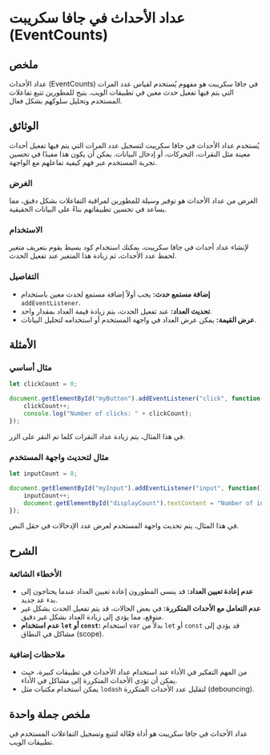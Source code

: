 <!--
Meta Description: # عداد الأحداث في جافا سكريبت (EventCounts) ## ملخص عداد الأحداث (EventCounts) في جافا سكريبت هو مفهوم يُستخدم لقياس عدد المرات التي يتم فيها تفعيل حد...
Meta Keywords: الأحداث, عداد, يتم, المستخدم, العداد
-->

# عداد الأحداث في جافا سكريبت (EventCounts)

## ملخص
عداد الأحداث (EventCounts) في جافا سكريبت هو مفهوم يُستخدم لقياس عدد المرات التي يتم فيها تفعيل حدث معين في تطبيقات الويب. يتيح للمطورين تتبع تفاعلات المستخدم وتحليل سلوكهم بشكل فعال.

## الوثائق
يُستخدم عداد الأحداث في جافا سكريبت لتسجيل عدد المرات التي يتم فيها تفعيل أحداث معينة مثل النقرات، التحركات، أو إدخال البيانات. يمكن أن يكون هذا مفيدًا في تحسين تجربة المستخدم عبر فهم كيفية تفاعلهم مع الواجهة.

### الغرض
الغرض من عداد الأحداث هو توفير وسيلة للمطورين لمراقبة التفاعلات بشكل دقيق، مما يساعد في تحسين تطبيقاتهم بناءً على البيانات الحقيقية.

### الاستخدام
لإنشاء عداد أحداث في جافا سكريبت، يمكنك استخدام كود بسيط يقوم بتعريف متغير لحفظ عدد الأحداث، ثم زيادة هذا المتغير عند تفعيل الحدث.

### التفاصيل
- **إضافة مستمع حدث:** يجب أولاً إضافة مستمع لحدث معين باستخدام `addEventListener`.
- **تحديث العداد:** عند تفعيل الحدث، يتم زيادة قيمة العداد بمقدار واحد.
- **عرض القيمة:** يمكن عرض العداد في واجهة المستخدم أو استخدامه لتحليل البيانات.

## الأمثلة
### مثال أساسي
```javascript
let clickCount = 0;

document.getElementById("myButton").addEventListener("click", function() {
    clickCount++;
    console.log("Number of clicks: " + clickCount);
});
```
في هذا المثال، يتم زيادة عداد النقرات كلما تم النقر على الزر.

### مثال لتحديث واجهة المستخدم
```javascript
let inputCount = 0;

document.getElementById("myInput").addEventListener("input", function() {
    inputCount++;
    document.getElementById("displayCount").textContent = "Number of inputs: " + inputCount;
});
```
في هذا المثال، يتم تحديث واجهة المستخدم لعرض عدد الإدخالات في حقل النص.

## الشرح
### الأخطاء الشائعة
- **عدم إعادة تعيين العداد:** قد ينسى المطورون إعادة تعيين العداد عندما يحتاجون إلى بدء عد جديد.
- **عدم التعامل مع الأحداث المتكررة:** في بعض الحالات، قد يتم تفعيل الحدث بشكل غير متوقع، مما يؤدي إلى زيادة العداد بشكل غير دقيق.
- **عدم استخدام `let` أو `const`:** استخدام `var` بدلاً من `let` أو `const` قد يؤدي إلى مشاكل في النطاق (scope).

### ملاحظات إضافية
- من المهم التفكير في الأداء عند استخدام عداد الأحداث في تطبيقات كبيرة، حيث يمكن أن تؤدي الأحداث المتكررة إلى مشاكل في الأداء.
- يمكن استخدام مكتبات مثل `lodash` لتقليل عدد الأحداث المتكررة (debouncing).

## ملخص جملة واحدة
عداد الأحداث في جافا سكريبت هو أداة فعّالة لتتبع وتسجيل التفاعلات المستخدم في تطبيقات الويب.